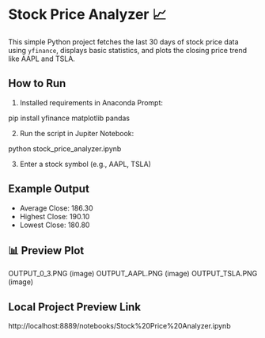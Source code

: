 # Stock Price Analyzer 📈

This simple Python project fetches the last 30 days of stock price data using `yfinance`, displays basic statistics, and plots the closing price trend like AAPL and TSLA.

## How to Run
1. Installed requirements in Anaconda Prompt:

pip install yfinance matplotlib pandas


2. Run the script in Jupiter Notebook:

python stock_price_analyzer.ipynb


3. Enter a stock symbol (e.g., AAPL, TSLA)

## Example Output
- Average Close: 186.30
- Highest Close: 190.10
- Lowest Close: 180.80

## 📊 Preview Plot
OUTPUT_0_3.PNG (image)
OUTPUT_AAPL.PNG (image)
OUTPUT_TSLA.PNG (image)


## Local Project Preview Link
http://localhost:8889/notebooks/Stock%20Price%20Analyzer.ipynb
